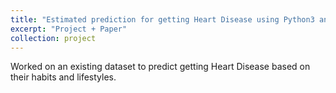 ```yaml
---
title: "Estimated prediction for getting Heart Disease using Python3 and its Machine Learning Modules"
excerpt: "Project + Paper"
collection: project
---
```

Worked on an existing dataset to predict getting Heart Disease based on their habits and lifestyles.
